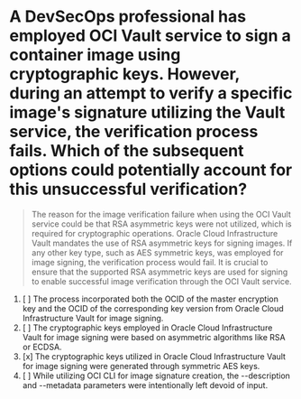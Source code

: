 # A DevSecOps professional has employed OCI Vault service to sign a container image using cryptographic keys. However, during an attempt to verify a specific image's signature utilizing the Vault service, the verification process fails. Which of the subsequent options could potentially account for this unsuccessful verification?

> The reason for the image verification failure when using the OCI Vault service could be that RSA asymmetric keys were not utilized, which is required for cryptographic operations. Oracle Cloud Infrastructure Vault mandates the use of RSA asymmetric keys for signing images. If any other key type, such as AES symmetric keys, was employed for image signing, the verification process would fail. It is crucial to ensure that the supported RSA asymmetric keys are used for signing to enable successful image verification through the OCI Vault service.

1. [ ] The process incorporated both the OCID of the master encryption key and the OCID of the corresponding key version from Oracle Cloud Infrastructure Vault for image signing.
1. [ ] The cryptographic keys employed in Oracle Cloud Infrastructure Vault for image signing were based on asymmetric algorithms like RSA or ECDSA.
1. [x] The cryptographic keys utilized in Oracle Cloud Infrastructure Vault for image signing were generated through symmetric AES keys.
1. [ ] While utilizing OCI CLI for image signature creation, the --description and --metadata parameters were intentionally left devoid of input.